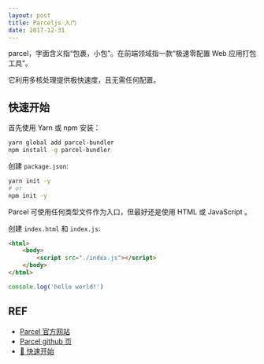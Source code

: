 ```yaml
---
layout: post
title: Parceljs 入门
date: 2017-12-31
---
```


parcel，字面含义指“包裹，小包”。在前端领域指一款“极速零配置 Web 应用打包工具”。

它利用多核处理提供极快速度，且无需任何配置。

## 快速开始

首先使用 Yarn 或 npm 安装：

```sh
yarn global add parcel-bundler
npm install -g parcel-bundler
```

创建 `package.json`:

```sh
yarn init -y
# or
npm init -y
```

Parcel 可使用任何类型文件作为入口，但最好还是使用 HTML 或 JavaScript 。

创建 `index.html` 和 `index.js`:

```html
<html>
    <body>
        <script src="./index.js"></script>
    </body>
</html>
```

```javascript
console.log('hello world!')
```

## REF

- [Parcel 官方网站][home]
- [Parcel github 页][github]
- [🚀 快速开始][started]

[home]: https://parceljs.org/
[github]: https://github.com/parcel-bundler/parcel
[devongovett]: https://github.com/devongovett
[started]: https://parceljs.org/getting_started.html